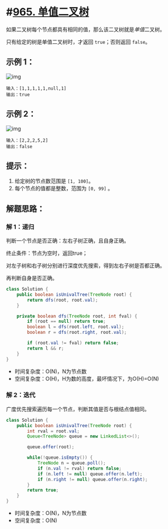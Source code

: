 # #[965. 单值二叉树](https://leetcode-cn.com/problems/univalued-binary-tree/)

如果二叉树每个节点都具有相同的值，那么该二叉树就是*单值*二叉树。

只有给定的树是单值二叉树时，才返回 `true`；否则返回 `false`。 

## 示例 1：

![img](https://assets.leetcode-cn.com/aliyun-lc-upload/uploads/2018/12/29/screen-shot-2018-12-25-at-50104-pm.png)

```
输入：[1,1,1,1,1,null,1]
输出：true
```

## 示例 2：

![img](https://assets.leetcode-cn.com/aliyun-lc-upload/uploads/2018/12/29/screen-shot-2018-12-25-at-50050-pm.png)

```
输入：[2,2,2,5,2]
输出：false
```

## 提示：

1. 给定树的节点数范围是 `[1, 100]`。
2. 每个节点的值都是整数，范围为 `[0, 99]` 。



## 解题思路：

### 解 1：递归

判断一个节点是否正确：左右子树正确，且自身正确。

终止条件：节点为空时，返回true；

对左子树和右子树分别进行深度优先搜索，得到左右子树是否都正确。

再判断自身是否正确。

~~~java
class Solution {
    public boolean isUnivalTree(TreeNode root) {
        return dfs(root, root.val);
    }

    private boolean dfs(TreeNode root, int fval) {
        if (root == null) return true;
        boolean l = dfs(root.left, root.val);
        boolean r = dfs(root.right, root.val);

        if (root.val != fval) return false;
        return l && r;
    }
}
~~~

- 时间复杂度：O(N)，N为节点数
- 空间复杂度：O(H)，H为数的高度，最坏情况下，为O(H)=O(N)

### 解 2：迭代

广度优先搜索遍历每一个节点，判断其值是否与根结点值相同。

~~~java
class Solution {
    public boolean isUnivalTree(TreeNode root) {
        int rval = root.val;
        Queue<TreeNode> queue = new LinkedList<>();

        queue.offer(root);

        while(!queue.isEmpty()) {
            TreeNode n = queue.poll();
            if (n.val != rval) return false;
            if (n.left != null) queue.offer(n.left);
            if (n.right != null) queue.offer(n.right);
        }
        return true;
    }
}
~~~

- 时间复杂度：O(N)，N为节点数
- 空间复杂度：O(N)